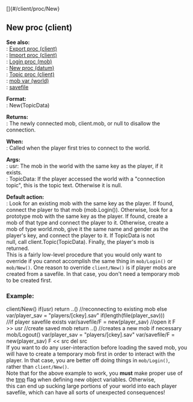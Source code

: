 []{#/client/proc/New}    
## New proc (client)    
**See also:**    
:   [Export proc (client)](ref/client/proc/Export)    
:   [Import proc (client)](ref/client/proc/Import)    
:   [Login proc (mob)](ref/mob/proc/Login)    
:   [New proc (datum)](ref/datum/proc/New)    
:   [Topic proc (client)](ref/client/proc/Topic)    
:   [mob var (world)](ref/world/var/mob)    
:   [savefile](ref/savefile)    
<!-- -->    
**Format:**    
:   New(TopicData)    
<!-- -->    
**Returns:**    
:   The newly connected mob, client.mob, or null to disallow the    
    connection.    
<!-- -->    
**When:**    
:   Called when the player first tries to connect to the world.    
<!-- -->    
**Args:**    
:   usr: The mob in the world with the same key as the player, if it    
    exists.    
:   TopicData: If the player accessed the world with a \"connection    
    topic\", this is the topic text. Otherwise it is null.    
<!-- -->    
**Default action:**    
:   Look for an existing mob with the same key as the player. If found,    
    connect the player to that mob (mob.Login()). Otherwise, look for a    
    prototype mob with the same key as the player. If found, create a    
    mob of that type and connect the player to it. Otherwise, create a    
    mob of type world.mob, give it the same name and gender as the    
    player\'s key, and connect the player to it. If TopicData is not    
    null, call client.Topic(TopicData). Finally, the player\'s mob is    
    returned.    
This is a fairly low-level procedure that you would only want to    
override if you cannot accomplish the same thing in `mob/Login()` or    
`mob/New()`. One reason to override `client/New()` is if player mobs are    
created from a savefile. In that case, you don\'t need a temporary mob    
to be created first.    
### Example:    
client/New() if(usr) return ..() //reconnecting to existing mob else    
var/player_sav = \"players/\[ckey\].sav\" if(length(file(player_sav)))    
//if player savefile exists var/savefile/F = new(player_sav) //open it F    
\>\> usr //create saved mob return ..() //creates a new mob if necessary    
mob/Logout() var/player_sav = \"players/\[ckey\].sav\" var/savefile/F =    
new(player_sav) F \<\< src del src    
If you want to do any user-interaction before loading the saved mob, you    
will have to create a temporary mob first in order to interact with the    
player. In that case, you are better off doing things in `mob/Login()`,    
rather than `client/New()`.    
Note that for the above example to work, you **must** make proper use of    
the [tmp](ref/var/tmp) flag when defining new object variables. Otherwise,    
this can end up sucking large portions of your world into each player    
savefile, which can have all sorts of unexpected consequences!  